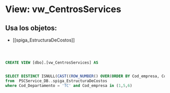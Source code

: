 # View: vw_CentrosServices

## Usa los objetos:
- [[spiga_EstructuraDeCostos]]

```sql



CREATE VIEW [dbo].[vw_CentrosServices] AS


SELECT DISTINCT ISNULL(CAST((ROW_NUMBER() OVER(ORDER BY Cod_empresa, Cod_Centro)) AS INT),0) Id, Cod_empresa,Nombre_Empresa,Cod_Centro,Nombre_Centro
from  PSCService_DB..spiga_EstructuraDeCostos
where Cod_Departamento = 'TC' and Cod_empresa in (1,5,6)


```
